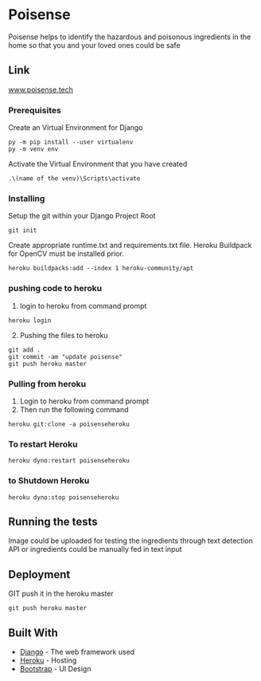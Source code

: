 # Poisense

Poisense helps to identify the hazardous and poisonous ingredients in the home so that you and your loved ones could be safe

## Link

www.poisense.tech

### Prerequisites

Create an Virtual Environment for Django

```
py -m pip install --user virtualenv
py -m venv env
```
Activate the Virtual Environment that you have created

```
.\(name of the venv)\Scripts\activate
```

### Installing

Setup the git within your Django Project Root

```
git init
```
Create appropriate runtime.txt and requirements.txt file. Heroku Buildpack for OpenCV must be installed prior.

```
heroku buildpacks:add --index 1 heroku-community/apt
```

### pushing code to heroku
1. login to heroku from command prompt
```
heroku login
```
2. Pushing the files to heroku
```
git add .
git commit -am "update poisense"
git push heroku master
```

### Pulling from heroku
1. Login to heroku from command prompt
2. Then run the following command
```
heroku git:clone -a poisenseheroku
```

### To restart Heroku
```
heroku dyno:restart poisenseheroku
```

### to Shutdown Heroku
```
heroku dyno:stop poisenseheroku
```
## Running the tests

Image could be uploaded for testing the ingredients through text detection API or ingredients could be manually fed in text input


## Deployment

GIT push it in the heroku master

```
git push heroku master
```

## Built With

* [Django](https://www.djangoproject.com/) - The web framework used
* [Heroku](https://www.heroku.com/) - Hosting
* [Bootstrap](https://getbootstrap.com/) - UI Design


